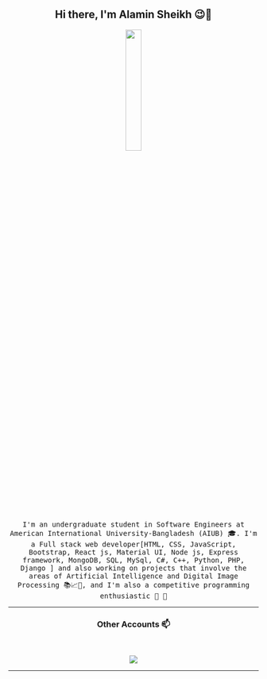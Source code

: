 <h2 align="center"> Hi there, I'm Alamin Sheikh 😉👋 <br/></h2> 

<p align="center"><img width=25% src="https://media.giphy.com/media/S3WAKL1SRsyPFztDzC/giphy.gif"></p>


<p align="center"> <samp>I'm an undergraduate student in Software Engineers at American International University-Bangladesh (AIUB) 🎓. I'm a Full stack web developer[HTML, CSS, JavaScript, Bootstrap, React js, Material UI, Node js, Express framework, MongoDB, SQL, MySql, C#, C++, Python, PHP, Django ] and also working on projects that involve the areas of Artificial Intelligence and Digital Image Processing 📚📈🔬, and I'm also a competitive programming enthusiastic 🤩 🎈 </samp> </p>

---------------------------------------------------------------------------------------------------------------------------------------------------------------------------------

<h3 align="center"> Other Accounts 📫 </h3>
<br />
<p align="center">
<a href="https://www.linkedin.com/in/alaminsheikh/"><img src="https://img.shields.io/badge/linkedin-%230077B5.svg?&style=for-the-badge&logo=linkedin&logoColor=white"/></a>
</p>

---------------------------------------------------------------------------------------------------------------------------------------------------------------------------------
